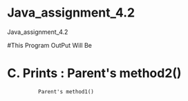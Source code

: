 # Java_assignment_4.2
Java_assignment_4.2

#This Program OutPut Will Be
# C. Prints : Parent's method2()
              Parent's method1()
